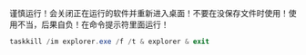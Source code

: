 谨慎运行！会关闭正在运行的软件并重新进入桌面！不要在没保存文件时使用！使用不当，后果自负！在命令提示符里面运行！

```powershell
taskkill /im explorer.exe /f /t & explorer & exit
```

